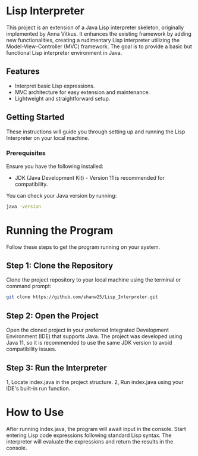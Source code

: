 # Lisp Interpreter

This project is an extension of a Java Lisp interpreter skeleton, originally implemented by Anna Vitkus. It enhances the existing framework by adding new functionalities, creating a rudimentary Lisp interpreter utilizing the Model-View-Controller (MVC) framework. The goal is to provide a basic but functional Lisp interpreter environment in Java.

## Features

- Interpret basic Lisp expressions.
- MVC architecture for easy extension and maintenance.
- Lightweight and straightforward setup.

## Getting Started

These instructions will guide you through setting up and running the Lisp Interpreter on your local machine.

### Prerequisites

Ensure you have the following installed:
- JDK (Java Development Kit) - Version 11 is recommended for compatibility.

You can check your Java version by running:
```bash
java -version
```

# Running the Program

Follow these steps to get the program running on your system.

## Step 1: Clone the Repository

Clone the project repository to your local machine using the terminal or command prompt:

```bash
git clone https://github.com/shanw25/Lisp_Interpreter.git
```

## Step 2: Open the Project

Open the cloned project in your preferred Integrated Development Environment (IDE) that supports Java. The project was developed using Java 11, so it is recommended to use the same JDK version to avoid compatibility issues.

## Step 3: Run the Interpreter

1, Locate index.java in the project structure.
2, Run index.java using your IDE's built-in run function.

# How to Use

After running index.java, the program will await input in the console. Start entering Lisp code expressions following standard Lisp syntax. The interpreter will evaluate the expressions and return the results in the console.

